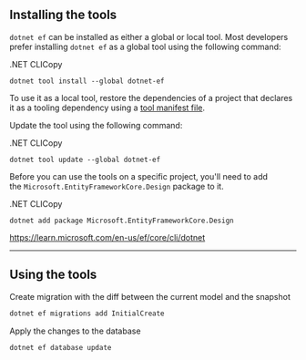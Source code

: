 
## Installing the tools

`dotnet ef` can be installed as either a global or local tool. Most developers prefer installing `dotnet ef` as a global tool using the following command:

.NET CLICopy

```
dotnet tool install --global dotnet-ef
```

To use it as a local tool, restore the dependencies of a project that declares it as a tooling dependency using a [tool manifest file](https://learn.microsoft.com/en-us/dotnet/core/tools/global-tools#install-a-local-tool).

Update the tool using the following command:

.NET CLICopy

```
dotnet tool update --global dotnet-ef
```

Before you can use the tools on a specific project, you'll need to add the `Microsoft.EntityFrameworkCore.Design` package to it.

.NET CLICopy

```
dotnet add package Microsoft.EntityFrameworkCore.Design
```

https://learn.microsoft.com/en-us/ef/core/cli/dotnet

---
## Using the tools

Create migration with the diff between the current model and the snapshot
```csharp
dotnet ef migrations add InitialCreate
```


Apply the changes to the database
```csharp
dotnet ef database update
```